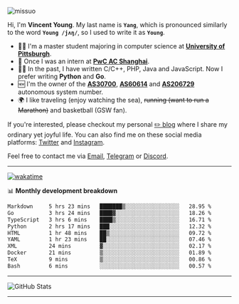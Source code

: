 <p align="left"> <img src="https://komarev.com/ghpvc/?username=missuo&label=Profile%20views&color=0e75b6&style=flat" alt="missuo" /> </p>


Hi, I'm **Vincent Young**. My last name is **`Yang`**, which is pronounced similarly to the word **`Young /jʌŋ/`**, so I used to write it as **`Young`**. 

-  👨‍🎓 I'm a master student majoring in computer science at [**University of Pittsburgh**](https://www.pitt.edu).
-  💼 Once I was an intern at **[PwC AC Shanghai](https://www.linkedin.com/company/pwc-ac-shanghai/)**.
-  👨‍💻 In the past, I have written C/C++, PHP, Java and JavaScript. Now I prefer writing **Python** and **Go**.
-  🆕 I'm the owner of the **[AS30700](https://bgp.tools/as/30700)**, **[AS60614](https://bgp.tools/as/60614)** and **[AS206729](https://bgp.tools/as/206729)** autonomous system number.
-  🌍 I like traveling (enjoy watching the sea), ~~running (want to run a Marathon)~~ and basketball (GSW fan).

If you're interested, please checkout my personal [✏️ blog](https://missuo.me/) where I share my ordinary yet joyful life. You can also find me on these social media platforms: [Twitter](https://twitter.com/m1ssuo) and [Instagram](https://www.instagram.com/missuo.me).

Feel free to contact me via <a href="mailto:i@yyt.moe">Email</a>, [Telegram](https://t.me/missuo) or [Discord](https://discordapp.com/users/missuo#7448).

-------

[![wakatime](https://wakatime.com/badge/user/c13cd961-40ca-417a-afb6-1f9ea8ac295c.svg)](https://wakatime.com/@missuo)

📊 **Monthly development breakdown**
<!--START_SECTION:waka-->

```txt
Markdown     5 hrs 23 mins   ███████▒░░░░░░░░░░░░░░░░░   28.95 %
Go           3 hrs 24 mins   ████▓░░░░░░░░░░░░░░░░░░░░   18.26 %
TypeScript   3 hrs 6 mins    ████▒░░░░░░░░░░░░░░░░░░░░   16.71 %
Python       2 hrs 17 mins   ███░░░░░░░░░░░░░░░░░░░░░░   12.32 %
HTML         1 hr 48 mins    ██▒░░░░░░░░░░░░░░░░░░░░░░   09.72 %
YAML         1 hr 23 mins    ██░░░░░░░░░░░░░░░░░░░░░░░   07.46 %
XML          24 mins         ▓░░░░░░░░░░░░░░░░░░░░░░░░   02.17 %
Docker       21 mins         ▒░░░░░░░░░░░░░░░░░░░░░░░░   01.89 %
TeX          9 mins          ▒░░░░░░░░░░░░░░░░░░░░░░░░   00.86 %
Bash         6 mins          ░░░░░░░░░░░░░░░░░░░░░░░░░   00.57 %
```

<!--END_SECTION:waka-->

-------

![GitHub Stats](https://github-readme-stats-opal-alpha-76.vercel.app/api?username=missuo&show_icons=true&theme=transparent)

-------

